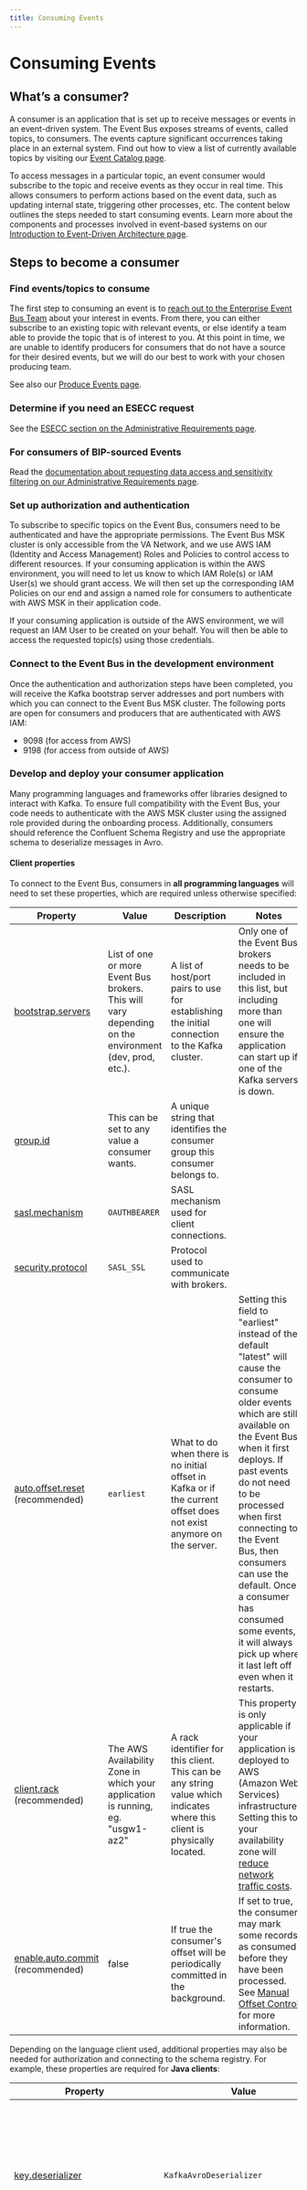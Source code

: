 ```yaml
---
title: Consuming Events
---
```


# Consuming Events

## What’s a consumer?

A consumer is an application that is set up to receive messages or events in an event-driven system. The Event Bus exposes streams of events, called topics, to consumers. The events capture significant occurrences taking place in an external system. Find out how to view a list of currently available topics by visiting our [Event Catalog page](./use-events.md).

To access messages in a particular topic, an event consumer would subscribe to the topic and receive events as they occur in real time. This allows consumers to perform actions based on the event data, such as updating internal state, triggering other processes, etc. The content below outlines the steps needed to start consuming events. Learn more about the components and processes involved in event-based systems on our [Introduction to Event-Driven Architecture page](./intro-to-eda.md).

## Steps to become a consumer

### Find events/topics to consume

The first step to consuming an event is to [reach out to the Enterprise Event Bus Team](./get-support.md) about your interest in events. From there, you can either subscribe to an existing topic with relevant events, or else identify a team able to provide the topic that is of interest to you. At this point in time, we are unable to identify producers for consumers that do not have a source for their desired events, but we will do our best to work with your chosen producing team.

See also our [Produce Events page](./produce-events.md).

### Determine if you need an ESECC request

See the [ESECC section on the Administrative Requirements page](./administrative-requirements.md#esecc).

### For consumers of BIP-sourced Events

Read the [documentation about requesting data access and sensitivity filtering on our Administrative Requirements page](./administrative-requirements.md#consumers-of-bip-sourced-events).

### Set up authorization and authentication

To subscribe to specific topics on the Event Bus, consumers need to be authenticated and have the appropriate permissions. The Event Bus MSK cluster is only accessible from the VA Network, and we use AWS IAM (Identity and Access Management) Roles and Policies to control access to different resources. If your consuming application is within the AWS environment, you will need to let us know to which IAM Role(s) or IAM User(s) we should grant access. We will then set up the corresponding IAM Policies on our end and assign a named role for consumers to authenticate with AWS MSK in their application code.

If your consuming application is outside of the AWS environment, we will request an IAM User to be created on your behalf. You will then be able to access the requested topic(s) using those credentials.

### Connect to the Event Bus in the development environment

Once the authentication and authorization steps have been completed, you will receive the Kafka bootstrap server addresses and port numbers with which you can connect to the Event Bus MSK cluster. The following ports are open for consumers and producers that are authenticated with AWS IAM:

* 9098 (for access from AWS)
* 9198 (for access from outside of AWS)

### Develop and deploy your consumer application

Many programming languages and frameworks offer libraries designed to interact with Kafka. To ensure full compatibility with the Event Bus, your code needs to authenticate with the AWS MSK cluster using the assigned role provided during the onboarding process. Additionally, consumers should reference the Confluent Schema Registry and use the appropriate schema to deserialize messages in Avro.

#### Client properties

To connect to the Event Bus, consumers in **all programming languages** will need to set these properties, which are required unless otherwise specified:

| Property | Value | Description | Notes |
| --- | --- | --- | --- |
| [bootstrap.servers](https://kafka.apache.org/documentation/#consumerconfigs_bootstrap.servers) | List of one or more Event Bus brokers. This will vary depending on the environment (dev, prod, etc.). | A list of host/port pairs to use for establishing the initial connection to the Kafka cluster. | Only one of the Event Bus brokers needs to be included in this list, but including more than one will ensure the application can start up if one of the Kafka servers is down. |
| [group.id](https://kafka.apache.org/documentation/#consumerconfigs_group.id) | This can be set to any value a consumer wants. | A unique string that identifies the consumer group this consumer belongs to. |  |
| [sasl.mechanism](https://kafka.apache.org/documentation/#consumerconfigs_sasl.mechanism) | `OAUTHBEARER` | SASL mechanism used for client connections. |  |
| [security.protocol](https://kafka.apache.org/documentation/#consumerconfigs_security.protocol) | `SASL_SSL` | Protocol used to communicate with brokers. |  |
| [auto.offset.reset](https://kafka.apache.org/documentation/#consumerconfigs_auto.offset.reset) (recommended) | `earliest` | What to do when there is no initial offset in Kafka or if the current offset does not exist anymore on the server. | Setting this field to "earliest" instead of the default "latest" will cause the consumer to consume older events which are still available on the Event Bus when it first deploys. If past events do not need to be processed when first connecting to the Event Bus, then consumers can use the default. Once a consumer has consumed some events, it will always pick up where it last left off even when it restarts. |
| [client.rack](https://kafka.apache.org/documentation/#consumerconfigs_client.rack) (recommended) | The AWS Availability Zone in which your application is running, eg. "usgw1-az2" | A rack identifier for this client. This can be any string value which indicates where this client is physically located. | This property is only applicable if your application is deployed to AWS (Amazon Web Services) infrastructure. Setting this to your availability zone will [reduce network traffic costs](https://aws.amazon.com/blogs/big-data/reduce-network-traffic-costs-of-your-amazon-msk-consumers-with-rack-awareness/).
| [enable.auto.commit](https://kafka.apache.org/documentation/#consumerconfigs_enable.auto.commit) (recommended) | false | If true the consumer's offset will be periodically committed in the background. | If set to true, the consumer may mark some records as consumed before they have been processed. See [Manual Offset Control](https://javadoc.io/static/org.apache.kafka/kafka-clients/3.6.0/org/apache/kafka/clients/consumer/KafkaConsumer.html#:~:text=Manual%20Offset%20Control) for more information. |

Depending on the language client used, additional properties may also be needed for authorization and connecting to the schema registry. For example, these properties are required for **Java clients**:

| Property | Value | Description | Notes |
| --- | --- | --- | --- |
| [key.deserializer](https://kafka.apache.org/documentation/#consumerconfigs_key.deserializer) | `KafkaAvroDeserializer` | Deserializer class for key. | All Event Bus records use an Avro schema, so this is required even if the key itself is a primitive type like `string` or `long`. |
| [sasl.jaas.config](https://kafka.apache.org/documentation/#consumerconfigs_sasl.jaas.config) | `OAuthBearerLoginModule` and role settings. The role will vary for each consumer. | JAAS login context parameters for SASL connections in the format used by JAAS configuration files.  | See [specifying an AWS IAM role](https://github.com/aws/aws-msk-iam-auth#specifying-an-aws-iam-role-for-a-client) for more information. |
| [sasl.login.callback.handler.class](https://kafka.apache.org/documentation/#consumerconfigs_sasl.login.callback.handler.class) | `IAMOAuthBearerLoginCallbackHandler` | The fully qualified name of a SASL login callback handler class. | See [aws-msk-iam-auth](https://github.com/aws/aws-msk-iam-auth?tab=readme-ov-file#configuring-a-kafka-client-to-use-aws-iam-with-sasl-oauthbearer-mechanism) for more information. |
| [sasl.client.callback.handler.class](https://kafka.apache.org/documentation/#consumerconfigs_sasl.client.callback.handler.class) | `IAMOAuthBearerLoginCallbackHandler` | The fully qualified name of a SASL client callback handler class. | See [aws-msk-iam-auth](https://github.com/aws/aws-msk-iam-auth?tab=readme-ov-file#configuring-a-kafka-client-to-use-aws-iam-with-sasl-oauthbearer-mechanism) for more information. |
| [value.deserializer](https://kafka.apache.org/documentation/#consumerconfigs_value.deserializer) | `KafkaAvroDeserializer` | Deserializer class for value. |  |
| schema.registry.url | Event Bus schema registry endpoint. This will vary depending on the environment (dev, prod, etc.). | Comma-separated list of URLs for Schema Registry instances that can be used to register or look up schemas. | |

#### Code samples

!!! info
    Expand the sections below to see consumer code examples in Java and Ruby. To see the consumer code samples in context, please check out the [`ves-event-bus-sample-code` repository (must be part of VA GitHub organization to view)](https://github.com/department-of-veterans-affairs/ves-event-bus-sample-code).

??? example "Java Consumer"
    ```java
    package gov.va.eventbus.example;

    import org.apache.avro.generic.GenericRecord;
    import org.apache.kafka.clients.CommonClientConfigs;
    import org.apache.kafka.clients.consumer.ConsumerConfig;
    import org.apache.kafka.clients.consumer.ConsumerRecord;
    import org.apache.kafka.clients.consumer.ConsumerRecords;
    import org.apache.kafka.clients.consumer.KafkaConsumer;
    import org.apache.kafka.common.config.SaslConfigs;
    import org.apache.kafka.common.config.SslConfigs;
    import org.apache.kafka.common.errors.WakeupException;
    import org.slf4j.Logger;
    import org.slf4j.LoggerFactory;
    import java.util.concurrent.atomic.AtomicBoolean;

    import io.confluent.kafka.serializers.KafkaAvroDeserializer;
    import io.confluent.kafka.serializers.KafkaAvroDeserializerConfig;

    import java.time.Duration;
    import java.util.Collections;
    import java.util.Properties;

    public class TestConsumer implements Runnable {
        private static final Logger LOG = LoggerFactory.getLogger(TestConsumer.class);
        private final AtomicBoolean shutdown = new AtomicBoolean(false);

        // Consumer values

        // Set the topic you want to consume from
        private static final String TOPIC = "test";
        private static final String EB_BOOTSTRAP_SERVERS = System.getenv("EB_BOOTSTRAP_SERVERS");
        private static final String EB_SECURITY_PROTOCOL = System.getenv("EB_SECURITY_PROTOCOL");
        private static final String SCHEMA_REGISTRY_URL = System.getenv("SCHEMA_REGISTRY_URL");
        private static final String AWS_ROLE = System.getenv("AWS_ROLE");

        private final KafkaConsumer<Long, User> consumer;

        public TestConsumer() {
            this.consumer = createConsumer();
        }

        public void run() {
            try {

                consumer.subscribe(Collections.singletonList(TOPIC));

                while (!shutdown.get()) {
                    ConsumerRecords<Long, User> records = consumer.poll(Duration.ofMillis(100));

                    for (ConsumerRecord<Long, User> record : records) {
                        User user = record.value();
                        // Process the received Avro record
                        LOG.info("Received record: {}", user.toString());
                    }
                }
            } catch (final WakeupException e) {
                // Ignore exception if shutting down
                if (!shutdown.get()) {
                    throw e;
                }
            } catch (final Exception e) {
                LOG.error("An exception occurred while consuming messages", e);
            } finally {
                consumer.close();
            }
        }

        /**
        * Stops polling for new messages and wakes up the Kafka consumer.
        */
        public void shutdown() {
            shutdown.set(true);
            consumer.wakeup();
        }

        private KafkaConsumer<Long, User> createConsumer() {
            final Properties props = new Properties();

            props.put(ConsumerConfig.BOOTSTRAP_SERVERS_CONFIG, EB_BOOTSTRAP_SERVERS);
            props.put(ConsumerConfig.KEY_DESERIALIZER_CLASS_CONFIG, KafkaAvroDeserializer.class.getName());
            props.put(ConsumerConfig.VALUE_DESERIALIZER_CLASS_CONFIG, KafkaAvroDeserializer.class.getName());
            props.put(KafkaAvroDeserializerConfig.SCHEMA_REGISTRY_URL_CONFIG, SCHEMA_REGISTRY_URL);
            // ensure records with a schema are converted.
            props.put(KafkaAvroDeserializerConfig.SPECIFIC_AVRO_READER_CONFIG, true);
            props.put(ConsumerConfig.GROUP_ID_CONFIG, "test-consumer-group"); // Set your consumer group ID

            // Use SASL_SSL in production but PLAINTEXT in local environment
            // w/docker_compose
            if ("SASL_SSL".equals(EB_SECURITY_PROTOCOL)) {
                props.put(CommonClientConfigs.SECURITY_PROTOCOL_CONFIG, EB_SECURITY_PROTOCOL);
                props.put(SslConfigs.SSL_TRUSTSTORE_LOCATION_CONFIG, "/tmp/kafka.client.truststore.jks");
                props.put(SaslConfigs.SASL_MECHANISM, "OAUTHBEARER");
                props.put(SaslConfigs.SASL_JAAS_CONFIG,
                        "org.apache.kafka.common.security.oauthbearer.OAuthBearerLoginModule required awsRoleArn=\""
                                + AWS_ROLE // use the role name provided to you
                                + "\" awsStsRegion=\"us-gov-west-1\";");
                props.put(SaslConfigs.SASL_LOGIN_CALLBACK_HANDLER_CLASS,
                        "software.amazon.msk.auth.iam.IAMOAuthBearerLoginCallbackHandler");
                props.put(SaslConfigs.SASL_CLIENT_CALLBACK_HANDLER_CLASS,
                        "software.amazon.msk.auth.iam.IAMOAuthBearerLoginCallbackHandler");
            } else if (!"PLAINTEXT".equals(EB_SECURITY_PROTOCOL)) {
                LOG.error("Unknown EB_SECURITY_PROTOCOL '{}'", EB_SECURITY_PROTOCOL);
            }

            return new KafkaConsumer<>(props);
        }
    }
    ```

??? example "Ruby Consumer"
    ```ruby
    require 'logger'
    require 'rdkafka'
    require 'avro_turf/messaging'
    require_relative 'oauth_token_refresher'

    logger = Logger.new(STDOUT)

    @consumers = {}

    def refresh_token(_config, consumer_name)
        consumer = @consumers[consumer_name]
        OAuthTokenRefresher.new.refresh_token(consumer)
    end

    security_protocol = ENV['SECURITY_PROTOCOL']

    properties = {
        'bootstrap.servers': ENV['KAFKA_HOST'],
        'group.id': 'sample-ruby-consumer',
        'security.protocol': security_protocol,
        'enable.auto.commit': false,
        'auto.offset.reset': 'earliest'
    }

    if 'SASL_SSL' == security_protocol.upcase
        properties['sasl.mechanisms'] = 'OAUTHBEARER'
        Rdkafka::Config.oauthbearer_token_refresh_callback = method(:refresh_token)
    end

    consumer = Rdkafka::Config.new(properties).consumer(native_kafka_auto_start: false)
    @consumers[consumer.name] = consumer
    consumer.start
    consumer.subscribe("appointments")

    avro = AvroTurf::Messaging.new(registry_url: ENV['SCHEMA_REGISTRY_URL'], registry_path_prefix: ENV['SCHEMA_REGISTRY_PATH_PREFIX'])

    logger.info "Running consumer"
    consumer.each do |message|
        logger.info "Message received: #{message}"
        logger.info "Decoded message payload: #{avro.decode(message.payload)}"
        consumer.commit
    end
    ```

### Register with CODE VA

[CODE VA (must be on VA network to view)](https://code.va.gov/) is a software catalog that houses information about software entities from across VA. Once your consumer application is up and running, it's important to register with the catalog so event producers are aware of how their events are being used and which systems are consuming them.

To register with CODE VA:

1. In CODE VA, an event-consuming software entity can be modeled as a [Component](https://backstage.io/docs/features/software-catalog/descriptor-format/#kind-component) or as a [System](https://backstage.io/docs/features/software-catalog/descriptor-format#kind-system). If you are unsure whether to classify your consumer as a Component or a System, see the [Backstage System Model](https://backstage.io/docs/features/software-catalog/system-model/).
2. Create a file named `catalog-info.yaml` at the root of your source code repository and populate it with the applicable template, updating `metadata` and `spec` with values that correspond to your component or system.
3. Once your `catalog-info.yaml` file has been committed it will be automatically processed and the software entity will be viewable on [CODE VA website (must be on the VA network to view)](https://code.va.gov/) within a few hours. If you would like the software entity to display quicker, follow the [Backstage documentation on the default method for adding entries to the catalog](https://backstage.io/docs/features/software-catalog/#adding-components-to-the-catalog).

#### Component Template
``` { .yaml .copy }
    apiVersion: backstage.io/v1alpha1
    kind: Component
    metadata:
        name: component-name
        description: Component description.
        title: Component Name
        links:
            - url: https://sample-slack-link.com
            title: Event Consumer Slack Channel
            - url: https://sample-link.com
            title: Component Documentation
    spec:
        type: service
        lifecycle: production
        owner: owning-team
        subscribesToEvent: [event-name, event-name-two]
```

Here is some additional information on these fields:

* **apiVersion** [required]: This value must be set to `backstage.io/v1alpha1`.
* **kind** [required]:  This value must be set to `Component`.
* **metadata** [required]: A structure that contains information about the entity. The `metadata` structure includes the following properties.
    * **name** [required]: A machine-readable name for the component. This value will be used in CODE VA urls, so it should be all lowercase and use hypens as separators.
    * **description** [required]: A concise, high-level description of the event-consuming component.
    * **title** [required]: A human-readable representation of the `name` to be used in CODE VA user interfaces.
    * **links** [optional]: A list of links related to the component. Each link consists of a `url` and a `title`.
        * **url** [required]: The external url that will be opened when the link is clicked.
        * **title** [required]: Display text for the link.
* **spec** [required]: A structure that contains information about the component. The `spec` structure includes the following properties.
    * **type** [required]: The component type. Possible values include: `website`, `service`, `library`, etc.
    * **lifecycle** [required]: The current development status for the component. Possible values include: `experimental`, `production`, `deprecated`, etc.
    * **owner** [required]: The team that owns the event-consuming component. If this is set to the name of a GitHub team within the VA's GitHub organization, this field will link to a page with details about the team in CODE VA.
    * **subscribesToEvent** [required]: An array of strings. Each string must match the `metadata.name` value of a producer's `catalog-info.yaml` file. This field is used to relate the component to the events that it consumes and to display the component on each related event's CODE VA catalog entry.

See [Backstage's Component documentation](https://backstage.io/docs/features/software-catalog/descriptor-format/#kind-component) for more information about additional optional fields.

#### System Template
``` { .yaml .copy }
    apiVersion: backstage.io/v1alpha1
    kind: System
    metadata:
        name: system-name
        description: System description.
        title: System Name
        links:
            - url: https://sample-slack-link.com
            title: Event Consumer Slack Channel
            - url: https://sample-link.com
            title: System Documentation
    spec:
        owner: owning-team
        domain: health
        subscribesToEvent: [event-name, event-name-two]
```

Here is some additional information on these fields:

* **apiVersion** [required]: This value must be set to `backstage.io/v1alpha1`.
* **kind** [required]:  This value must be set to `System`.
* **metadata** [required]: A structure that contains information about the entity. The `metadata` structure includes the following properties.
    * **name** [required]: A machine-readable name for the system. This value will be used in CODE VA urls, so it should be all lowercase and use hypens as separators.
    * **description** [required]: A concise, high-level description of the event-consuming system.
    * **title** [required]: A human-readable representation of the `name` to be used in CODE VA user interfaces.
    * **links** [optional]: A list of links related to the system. Each link consists of a `url` and a `title`.
        * **url** [required]: The external url that will be opened when the link is clicked.
        * **title** [required]: Display text for the link.
* **spec** [required]: A structure that contains information about the system. The `spec` structure includes the following properties.
    * **owner** [required]: The team that owns the event-consuming system. If this is set to the name of a GitHub team within the VA's GitHub organization, this field will link to a page with details about the team in CODE VA.
    * **domain** [optional]: The VA domain in which a particular system exists. Possible values might be: `claims status`, `health`, `appointments`, `benefits`, etc.
    * **subscribesToEvent** [required]: An array of strings. Each string must match the `metadata.name` value of a producer's `catalog-info.yaml` file. This field is used to relate the system to the events that it consumes and to display the system on each related event's CODE VA catalog entry.

## Logs

Logs are stored within a LightHouse Delivery Infrastructure (LHDI) AWS S3 bucket. Only LHDI admins with AWS access can access this bucket and its content. Although producers and consumers will not have access to the S3 bucket directly, logs are available via [Datadog (must have VA LightHouseDI Datadog access to view)](https://lighthousedi.ddog-gov.com/). Event bus broker logs are available through [this query (must have VA LightHouseDI Datadog access to view)](https://lighthousedi.ddog-gov.com/logs?query=host%3A%22arn%3Aaws%3As3%3A%3A%3Aeventbus-msk-logs%22%20&cols=host%2Cservice&index=%2A&messageDisplay=inline&stream_sort=desc&viz=stream&from_ts=1684858340160&to_ts=1684859240160&live=true) and application logs are available through [this query (must have VA LightHouseDI Datadog access to view)](https://lighthousedi.ddog-gov.com/logs?query=kube_namespace%3Aves-event-bus-infra-dev%20&cols=host%2Cservice&index=%2A&messageDisplay=inline&refresh_mode=sliding&stream_sort=desc&viz=stream&from_ts=1695939680975&to_ts=1696544480975&live=true). 

Datadog is a monitoring and analytics tool that is used within VA and is hosted by the Devops Transformation Services (DOTS) team. LHDI team members are admins within the Datadog space where the Event Bus metrics and logs are available. In order for Event Bus users to [request access to Datadog (must be part of VA GitHub organization to view)](https://animated-carnival-57b3e7f5.pages.github.io/datadog-observability-tools/datadog-access/), they must have a VA email address. To request access to Datadog, complete the HelpDesk form on the ServiceNow Portal at [ECC (Enterprise Command Center) Monitoring Services - your IT Service Portal (must be on the VA network to view)](https://gcc02.safelinks.protection.outlook.com/?url=https%3A%2F%2Fyourit.va.gov%2Fva%3Fid%3Dsc_cat_item%26sys_id%3D4cdf488b1ba4fcd412979796bc4bcb74&data=05%7C01%7C%7Ccb701e4e7fc944b6041308dbeacea9aa%7Ce95f1b23abaf45ee821db7ab251ab3bf%7C0%7C0%7C638361945550254440%7CUnknown%7CTWFpbGZsb3d8eyJWIjoiMC4wLjAwMDAiLCJQIjoiV2luMzIiLCJBTiI6Ik1haWwiLCJXVCI6Mn0%3D%7C3000%7C%7C%7C&sdata=sJfq3j8vnXwdtuQrfY%2FBaRttaqyOpKA6X17O8TMK9ug%3D&reserved=0).

## Troubleshooting

If you have questions or run into difficulties with any of these steps, please [contact the Enterprise Event Bus Team](./get-support.md).
